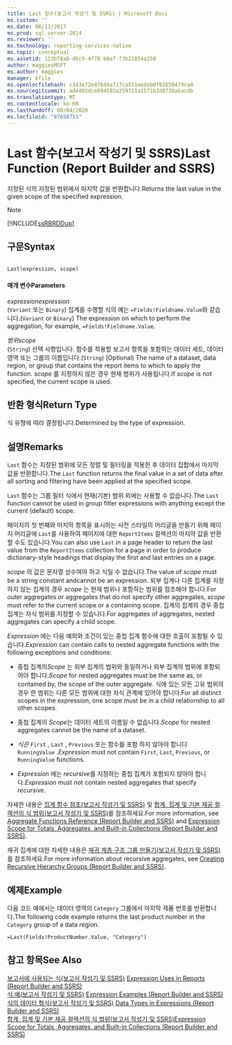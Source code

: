 ```yaml
---
title: Last 함수(보고서 작성기 및 SSRS) | Microsoft Docs
ms.custom: ''
ms.date: 06/13/2017
ms.prod: sql-server-2014
ms.reviewer: ''
ms.technology: reporting-services-native
ms.topic: conceptual
ms.assetid: 123b78a0-d6c9-4f78-b0e7-73b21854a250
author: maggiesMSFT
ms.author: maggies
manager: kfile
ms.openlocfilehash: c343e72e476d4a717ca551eedeb0f02650479ca4
ms.sourcegitcommit: ad4d92dce894592a259721a1571b1d8736abacdb
ms.translationtype: MT
ms.contentlocale: ko-KR
ms.lasthandoff: 08/04/2020
ms.locfileid: "87650711"
---
```

# <a name="last-function-report-builder-and-ssrs"></a><span data-ttu-id="277c3-102">Last 함수(보고서 작성기 및 SSRS)</span><span class="sxs-lookup"><span data-stu-id="277c3-102">Last Function (Report Builder and SSRS)</span></span>
  <span data-ttu-id="277c3-103">지정된 식의 지정된 범위에서 마지막 값을 반환합니다.</span><span class="sxs-lookup"><span data-stu-id="277c3-103">Returns the last value in the given scope of the specified expression.</span></span>  
  
> [!NOTE]  
>  [!INCLUDE[ssRBRDDup](../../includes/ssrbrddup-md.md)]  
  
## <a name="syntax"></a><span data-ttu-id="277c3-104">구문</span><span class="sxs-lookup"><span data-stu-id="277c3-104">Syntax</span></span>  
  
```  
  
Last(expression, scope)  
```  
  
#### <a name="parameters"></a><span data-ttu-id="277c3-105">매개 변수</span><span class="sxs-lookup"><span data-stu-id="277c3-105">Parameters</span></span>  
 <span data-ttu-id="277c3-106">*expression*</span><span class="sxs-lookup"><span data-stu-id="277c3-106">*expression*</span></span>  
 <span data-ttu-id="277c3-107">(`Variant` 또는 `Binary`) 집계를 수행할 식의 예는 `=Fields!Fieldname.Value`와 같습니다.</span><span class="sxs-lookup"><span data-stu-id="277c3-107">(`Variant` or `Binary`) The expression on which to perform the aggregation, for example, `=Fields!Fieldname.Value`.</span></span>  
  
 <span data-ttu-id="277c3-108">*범위*</span><span class="sxs-lookup"><span data-stu-id="277c3-108">*scope*</span></span>  
 <span data-ttu-id="277c3-109">(`String`) 선택 사항입니다. 함수를 적용할 보고서 항목을 포함하는 데이터 세트, 데이터 영역 또는 그룹의 이름입니다.</span><span class="sxs-lookup"><span data-stu-id="277c3-109">(`String`) (Optional) The name of a dataset, data region, or group that contains the report items to which to apply the function.</span></span> <span data-ttu-id="277c3-110">*scope* 를 지정하지 않은 경우 현재 범위가 사용됩니다.</span><span class="sxs-lookup"><span data-stu-id="277c3-110">If *scope* is not specified, the current scope is used.</span></span>  
  
## <a name="return-type"></a><span data-ttu-id="277c3-111">반환 형식</span><span class="sxs-lookup"><span data-stu-id="277c3-111">Return Type</span></span>  
 <span data-ttu-id="277c3-112">식 유형에 따라 결정됩니다.</span><span class="sxs-lookup"><span data-stu-id="277c3-112">Determined by the type of expression.</span></span>  
  
## <a name="remarks"></a><span data-ttu-id="277c3-113">설명</span><span class="sxs-lookup"><span data-stu-id="277c3-113">Remarks</span></span>  
 <span data-ttu-id="277c3-114">`Last` 함수는 지정된 범위에 모든 정렬 및 필터링을 적용한 후 데이터 집합에서 마지막 값을 반환합니다.</span><span class="sxs-lookup"><span data-stu-id="277c3-114">The `Last` function returns the final value in a set of data after all sorting and filtering have been applied at the specified scope.</span></span>  
  
 <span data-ttu-id="277c3-115">`Last` 함수는 그룹 필터 식에서 현재(기본) 범위 외에는 사용할 수 없습니다.</span><span class="sxs-lookup"><span data-stu-id="277c3-115">The `Last` function cannot be used in group filter expressions with anything except the current (default) scope.</span></span>  
  
 <span data-ttu-id="277c3-116">페이지의 첫 번째와 마지막 항목을 표시하는 사전 스타일의 머리글을 만들기 위해 페이지 머리글에 `Last`를 사용하여 페이지에 대한 `ReportItems` 컬렉션의 마지막 값을 반환할 수도 있습니다.</span><span class="sxs-lookup"><span data-stu-id="277c3-116">You can also use `Last` in a page header to return the last value from the `ReportItems` collection for a page in order to produce dictionary-style headings that display the first and last entries on a page.</span></span>  
  
 <span data-ttu-id="277c3-117">*scope* 의 값은 문자열 상수여야 하고 식일 수 없습니다.</span><span class="sxs-lookup"><span data-stu-id="277c3-117">The value of *scope* must be a string constant andcannot be an expression.</span></span> <span data-ttu-id="277c3-118">외부 집계나 다른 집계를 지정하지 않는 집계의 경우 *scope* 는 현재 범위나 포함하는 범위를 참조해야 합니다.</span><span class="sxs-lookup"><span data-stu-id="277c3-118">For outer aggregates or aggregates that do not specify other aggregates, *scope* must refer to the current scope or a containing scope.</span></span> <span data-ttu-id="277c3-119">집계의 집계의 경우 중첩 집계는 자식 범위를 지정할 수 있습니다.</span><span class="sxs-lookup"><span data-stu-id="277c3-119">For aggregates of aggregates, nested aggregates can specify a child scope.</span></span>  
  
 <span data-ttu-id="277c3-120">*Expression* 에는 다음 예외와 조건이 있는 중첩 집계 함수에 대한 호출이 포함될 수 있습니다.</span><span class="sxs-lookup"><span data-stu-id="277c3-120">*Expression* can contain calls to nested aggregate functions with the following exceptions and conditions:</span></span>  
  
-   <span data-ttu-id="277c3-121">중첩 집계의*Scope* 는 외부 집계의 범위와 동일하거나 외부 집계의 범위에 포함되어야 합니다.</span><span class="sxs-lookup"><span data-stu-id="277c3-121">*Scope* for nested aggregates must be the same as, or contained by, the scope of the outer aggregate.</span></span> <span data-ttu-id="277c3-122">식에 있는 모든 고유 범위의 경우 한 범위는 다른 모든 범위에 대한 자식 관계에 있어야 합니다.</span><span class="sxs-lookup"><span data-stu-id="277c3-122">For all distinct scopes in the expression, one scope must be in a child relationship to all other scopes.</span></span>  
  
-   <span data-ttu-id="277c3-123">중첩 집계의 *Scope*는 데이터 세트의 이름일 수 없습니다.</span><span class="sxs-lookup"><span data-stu-id="277c3-123">*Scope* for nested aggregates cannot be the name of a dataset.</span></span>  
  
-   <span data-ttu-id="277c3-124">*식은* `First` , `Last` , `Previous` 또는 함수를 포함 하지 않아야 합니다 `RunningValue` .</span><span class="sxs-lookup"><span data-stu-id="277c3-124">*Expression* must not contain `First`, `Last`, `Previous`, or `RunningValue` functions.</span></span>  
  
-   <span data-ttu-id="277c3-125">*Expression* 에는 *recursive*를 지정하는 중첩 집계가 포함되지 않아야 합니다.</span><span class="sxs-lookup"><span data-stu-id="277c3-125">*Expression* must not contain nested aggregates that specify *recursive*.</span></span>  
  
 <span data-ttu-id="277c3-126">자세한 내용은 [집계 함수 참조&#40;보고서 작성기 및 SSRS&#41;](report-builder-functions-aggregate-functions-reference.md) 및 [합계, 집계 및 기본 제공 컬렉션의 식 범위&#40;보고서 작성기 및 SSRS&#41;](expression-scope-for-totals-aggregates-and-built-in-collections.md)를 참조하세요.</span><span class="sxs-lookup"><span data-stu-id="277c3-126">For more information, see [Aggregate Functions Reference &#40;Report Builder and SSRS&#41;](report-builder-functions-aggregate-functions-reference.md) and [Expression Scope for Totals, Aggregates, and Built-in Collections &#40;Report Builder and SSRS&#41;](expression-scope-for-totals-aggregates-and-built-in-collections.md).</span></span>  
  
 <span data-ttu-id="277c3-127">재귀 집계에 대한 자세한 내용은 [재귀 계층 구조 그룹 만들기&#40;보고서 작성기 및 SSRS&#41;](creating-recursive-hierarchy-groups-report-builder-and-ssrs.md)를 참조하세요.</span><span class="sxs-lookup"><span data-stu-id="277c3-127">For more information about recursive aggregates, see [Creating Recursive Hierarchy Groups &#40;Report Builder and SSRS&#41;](creating-recursive-hierarchy-groups-report-builder-and-ssrs.md).</span></span>  
  
## <a name="example"></a><span data-ttu-id="277c3-128">예제</span><span class="sxs-lookup"><span data-stu-id="277c3-128">Example</span></span>  
 <span data-ttu-id="277c3-129">다음 코드 예에서는 데이터 영역의 `Category` 그룹에서 마지막 제품 번호를 반환합니다.</span><span class="sxs-lookup"><span data-stu-id="277c3-129">The following code example returns the last product number in the `Category` group of a data region.</span></span>  
  
```  
=Last(Fields!ProductNumber.Value, "Category")  
```  
  
## <a name="see-also"></a><span data-ttu-id="277c3-130">참고 항목</span><span class="sxs-lookup"><span data-stu-id="277c3-130">See Also</span></span>  
 <span data-ttu-id="277c3-131">[보고서에 사용되는 식&#40;보고서 작성기 및 SSRS&#41;](expression-uses-in-reports-report-builder-and-ssrs.md) </span><span class="sxs-lookup"><span data-stu-id="277c3-131">[Expression Uses in Reports &#40;Report Builder and SSRS&#41;](expression-uses-in-reports-report-builder-and-ssrs.md) </span></span>  
 <span data-ttu-id="277c3-132">[식 예&#40;보고서 작성기 및 SSRS&#41;](expression-examples-report-builder-and-ssrs.md) </span><span class="sxs-lookup"><span data-stu-id="277c3-132">[Expression Examples &#40;Report Builder and SSRS&#41;](expression-examples-report-builder-and-ssrs.md) </span></span>  
 <span data-ttu-id="277c3-133">[식의 데이터 형식&#40;보고서 작성기 및 SSRS&#41;](expressions-report-builder-and-ssrs.md) </span><span class="sxs-lookup"><span data-stu-id="277c3-133">[Data Types in Expressions &#40;Report Builder and SSRS&#41;](expressions-report-builder-and-ssrs.md) </span></span>  
 [<span data-ttu-id="277c3-134">합계, 집계 및 기본 제공 컬렉션의 식 범위&#40;보고서 작성기 및 SSRS&#41;</span><span class="sxs-lookup"><span data-stu-id="277c3-134">Expression Scope for Totals, Aggregates, and Built-in Collections &#40;Report Builder and SSRS&#41;</span></span>](expression-scope-for-totals-aggregates-and-built-in-collections.md)  
  
  
